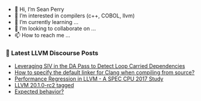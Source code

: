 - 👋 Hi, I’m Sean Perry
- 👀 I’m interested in compilers (c++, COBOL, llvm)
- 🌱 I’m currently learning ...
- 💞️ I’m looking to collaborate on ...
- 📫 How to reach me ...

<!---
s66perry/s66perry is a ✨ special ✨ repository because its `README.md` (this file) appears on your GitHub profile.
You can click the Preview link to take a look at your changes.
--->
### 📕 Latest LLVM Discourse Posts

<!-- DISCOURSE-LLVM:START -->
- [Leveraging SIV in the DA Pass to Detect Loop Carried Dependencies](https://discourse.llvm.org/t/leveraging-siv-in-the-da-pass-to-detect-loop-carried-dependencies/83885#post_6)
- [How to specify the default linker for Clang when compiling from source?](https://discourse.llvm.org/t/how-to-specify-the-default-linker-for-clang-when-compiling-from-source/84765#post_6)
- [Performance Regression in LLVM - A SPEC CPU 2017 Study](https://discourse.llvm.org/t/performance-regression-in-llvm-a-spec-cpu-2017-study/84812#post_1)
- [LLVM 20.1.0-rc2 tagged](https://discourse.llvm.org/t/llvm-20-1-0-rc2-tagged/84607#post_7)
- [Expected behavior?](https://discourse.llvm.org/t/expected-behavior/84805#post_2)
<!-- DISCOURSE-LLVM:END -->
